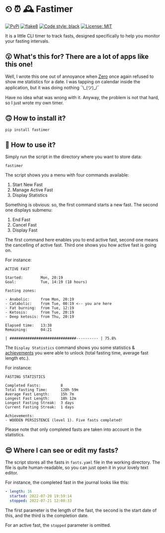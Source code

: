 # ⏲ ⏰ 🕰️ Fastimer

[![PyPi](https://img.shields.io/pypi/v/fastimer)](https://pypi.org/project/fastimer/) [![flake8](https://github.com/vkostyanetsky/Fastimer/actions/workflows/flake8.yml/badge.svg)](https://github.com/vkostyanetsky/Fastimer/actions/workflows/flake8.yml) [![Code style: black](https://img.shields.io/badge/code%20style-black-000000.svg)](https://github.com/psf/black) [![License: MIT](https://img.shields.io/badge/License-MIT-yellow.svg)](https://opensource.org/licenses/MIT)   

It is a little CLI timer to track fasts, designed specifically to help you monitor your fasting intervals.  

## 😮 What's this for? There are a lot of apps like this one!

Well, I wrote this one out of annoyance when [Zero](https://www.zerolongevity.com/) once again refused to show me statistics for a date. I was tapping on calendar inside the application, but it was doing nothing ¯\\\_(ツ)\_/¯

Have no idea what was wrong with it. Anyway, the problem is not that hard, so I just wrote my own timer.

## 🙃 How to install it?

```commandline
pip install fastimer
```

## 🙂 How to use it?

Simply run the script in the directory where you want to store data:

```commandline
fastimer
```

The script shows you a menu with four commands available: 

1. Start New Fast
2. Manage Active Fast
3. Display Statistics  

Something is obvious: so, the first command starts a new fast. The second one displays submenu: 

1. End Fast
2. Cancel Fast
3. Display Fast

The first command here enables you to end active fast, second one means the cancelling of active fast. Third one shows you how active fast is going on.

For instance:  

```
ACTIVE FAST

Started:        Mon, 20:19
Goal:           Tue, 14:19 (18 hours)

Fasting zones:

- Anabolic:     from Mon, 20:19
- Catabolic:    from Tue, 00:19 <-- you are here
- Fat burning:  from Tue, 12:19
- Ketosis:      from Tue, 20:19
- Deep ketosis: from Thu, 20:19

Elapsed time:   13:38
Remaining:      04:21

| ##############################---------- | 75.8%
```

The `Display Statistics` command shows you some statistics & [achievements](Achievements.md) you were able to unlock (total fasting time, average fast length etc.).

For instance:

```
FASTING STATISTICS

Completed Fasts:         8
Total Fasting Time:      120h 59m
Average Fast Length:     15h 7m
Longest Fast Length:     18h 12m
Longest Fasting Streak:  3 days
Current Fasting Streak:  1 days

Achievements:
- WOODEN PERSISTENCE (level 1). Five fasts completed!
```

Please note that only completed fasts are taken into account in the statistics.

## 😌 Where I can see or edit my fasts?

The script stores all the fasts in `fasts.yaml` file in the working directory. The file is quite human-readable, so you can just open it in your lovely text editor.

For instance, the completed fast in the journal looks like this:

```yaml
- length: 16
  started: 2022-07-20 19:59:14
  stopped: 2022-07-21 12:00:33
```

The first parameter is the length of the fast, the second is the start date of this, and the third is the completion date.

For an active fast, the `stopped` parameter is omitted.